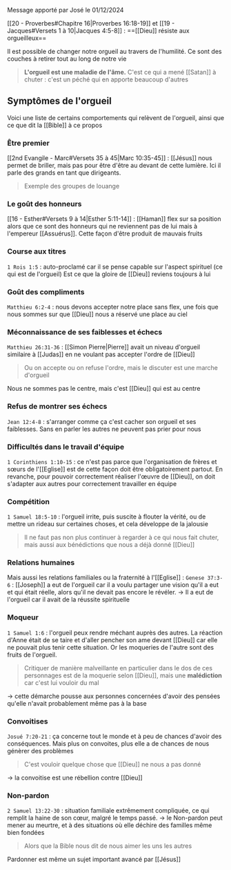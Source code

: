 Message apporté par José le 01/12/2024

[[20 - Proverbes#Chapitre 16|Proverbes 16:18-19]] et [[19 - Jacques#Versets 1 à 10|Jacques 4:5-8]] : ==[[Dieu]] résiste aux orgueilleux==

Il est possible de changer notre orgueil au travers de l'humilité. Ce sont des couches à retirer tout au long de notre vie
> **L'orgueil est une maladie de l'âme.** C'est ce qui a mené [[Satan]] à chuter : c'est un péché qui en apporte beaucoup d'autres

## Symptômes de l'orgueil
Voici une liste de certains comportements qui relèvent de l'orgueil, ainsi que ce que dit la [[Bible]] à ce propos
### Être premier
[[2nd Evangile - Marc#Versets 35 à 45|Marc 10:35-45]] : [[Jésus]] nous permet de briller, mais pas pour être d'être au devant de cette lumière.
Ici il parle des grands en tant que dirigeants.
> Exemple des groupes de louange
### Le goût des honneurs
[[16 - Esther#Versets 9 à 14|Esther 5:11-14]] : [[Haman]] flex sur sa position alors que ce sont des honneurs qui ne reviennent pas de lui mais à l'empereur [[Assuérus]].
Cette façon d'être produit de mauvais fruits
### Course aux titres
`1 Rois 1:5` : auto-proclamé car il se pense capable sur l'aspect spirituel (ce qui est de l'orgueil)
Est ce que la gloire de [[Dieu]] reviens toujours à lui
### Goût des compliments
`Matthieu 6:2-4` : nous devons accepter notre place sans flex, une fois que nous sommes sur que [[Dieu]] nous a réservé une place au ciel
### Méconnaissance de ses faiblesses et échecs
`Matthieu 26:31-36` : [[Simon Pierre|Pierre]] avait un niveau d'orgueil similaire à [[Judas]] en ne voulant pas accepter l'ordre de [[Dieu]]
> Ou on accepte ou on refuse l'ordre, mais le discuter est une marche d'orgueil

Nous ne sommes pas le centre, mais c'est [[Dieu]] qui est au centre
### Refus de montrer ses échecs
`Jean 12:4-8` : s'arranger comme ça c'est cacher son orgueil et ses faiblesses. Sans en parler les autres ne peuvent pas prier pour nous
### Difficultés dans le travail d'équipe
`1 Corinthiens 1:10-15` : ce n'est pas parce que l'organisation de frères et sœurs de l'[[Eglise]] est de cette façon doit être obligatoirement partout.
En revanche, pour pouvoir correctement réaliser l'œuvre de [[Dieu]], on doit s'adapter aux autres pour correctement travailler en équipe
### Compétition
`1 Samuel 18:5-10` : l'orgueil irrite, puis suscite à flouter la vérité, ou de mettre un rideau sur certaines choses, et cela développe de la jalousie
> Il ne faut pas non plus continuer à regarder à ce qui nous fait chuter, mais aussi aux bénédictions que nous a déjà donné [[Dieu]]

### Relations humaines
Mais aussi les relations familiales ou la fraternité à l'[[Eglise]] :
`Genese 37:3-6` : [[Joseph]] a eut de l'orgueil car il a voulu partager une vision qu'il a eut et qui était réelle, alors qu'il ne devait pas encore le révéler.
-> Il a eut de l'orgueil car il avait de la réussite spirituelle
### Moqueur
`1 Samuel 1:6` : l'orgueil peux rendre méchant auprès des autres.
La réaction d'Anne était de se taire et d'aller pencher son ame devant [[Dieu]] car elle ne pouvait plus tenir cette situation.
Or les moqueries de l'autre sont des fruits de l'orgueil.
> Critiquer de manière malveillante en particulier dans le dos de ces personnages est de la moquerie selon [[Dieu]], mais une **malédiction** car c'est lui vouloir du mal

-> cette démarche pousse aux personnes concernées d'avoir des pensées qu'elle n'avait probablement même pas à la base
### Convoitises
`Josué 7:20-21` : ça concerne tout le monde et à peu de chances d'avoir des conséquences. Mais plus on convoites, plus elle a de chances de nous génèrer des problèmes
> C'est vouloir quelque chose que [[Dieu]] ne nous a pas donné

-> la convoitise est une rébellion contre [[Dieu]]
### Non-pardon
`2 Samuel 13:22-30` : situation familiale extrêmement compliquée, ce qui remplit la haine de son cœur, malgré le temps passé.
-> le Non-pardon peut mener au meurtre, et à des situations où elle déchire des familles même bien fondées
> Alors que la Bible nous dit de nous aimer les uns les autres

Pardonner est même un sujet important avancé par [[Jésus]]
